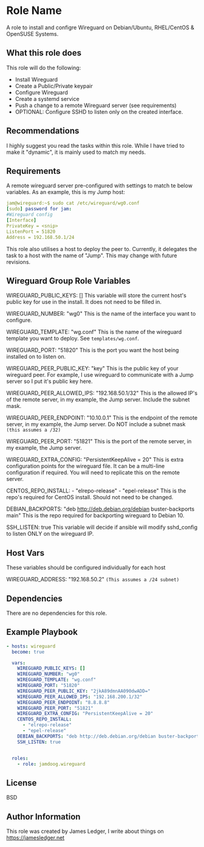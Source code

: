 Role Name
=========

A role to install and configre Wireguard on Debian/Ubuntu, RHEL/CentOS & OpenSUSE Systems. 


What this role does
-------------------

This role will do the following:

- Install Wireguard
- Create a Public/Private keypair
- Configure Wireguard
- Create a systemd service
- Push a change to a remote Wireguard server (see requirements)
- OPTIONAL: Configure SSHD to listen only on the created interface. 


Recommendations
---------------

I highly suggest you read the tasks within this role. While I have tried to make it "dynamic", it is mainly used to match my needs. 

Requirements
------------

A remote wireguard server pre-configured with settings to match te below variables. As an example, this is my Jump host:

```yml
jam@wireguard:~$ sudo cat /etc/wireguard/wg0.conf
[sudo] password for jam: 
#Wireguard config
[Interface]
PrivateKey = <snip>
ListenPort = 51820
Address = 192.168.50.1/24
```

This role also utilises a host to deploy the peer to. Currently, it delegates the task to a host with the name of "Jump". This may change with future revisions. 


Wireguard Group Role Variables
--------------

  WIREGUARD_PUBLIC_KEYS: []
This variable will store the current host's public key for use in the install. It does not need to be filled in.

  WIREGUARD_NUMBER: "wg0"
This is the name of the interface you want to configure.

  WIREGUARD_TEMPLATE: "wg.conf"
This is the name of the wireguard template you want to deploy. See `templates/wg.conf`.

  WIREGUARD_PORT: "51820" 
This is the port you want the host being installed on to listen on.

  WIREGUARD_PEER_PUBLIC_KEY: "key"
This is the public key of your wireguard peer. For example, I use wireguard to communicate with a Jump server so I put it's public key here.

  WIREGUARD_PEER_ALLOWED_IPS: "192.168.50.1/32"
This is the allowed IP's of the remote server, in my example, the Jump server. Include the subnet mask.

  WIREGUARD_PEER_ENDPOINT: "10.10.0.1"
This is the endpoint of the remote server, in my example, the Jump server. Do NOT include a subnet mask `(this assumes a /32)`

  WIREGUARD_PEER_PORT: "51821"
This is the port of the remote server, in my example, the Jump server. 

  WIREGUARD_EXTRA_CONFIG: "PersistentKeepAlive = 20" 
This is extra configuration points for the wireguard file. It can be a multi-line configuration if required. You will need to replicate this on the remote server.

  CENTOS_REPO_INSTALL:
    - "elrepo-release"
    - "epel-release"
This is the repo's required for CentOS install. Should not need to be changed.

  DEBIAN_BACKPORTS: "deb http://deb.debian.org/debian buster-backports main"
This is the repo required for backporting wireguard to Debian 10.

  SSH_LISTEN: true
This variable will decide if ansible will modify sshd_config to listen ONLY on the wireguard IP. 


Host Vars
----------

These variables should be configured individually for each host

  WIREGUARD_ADDRESS: "192.168.50.2" `(This assumes a /24 subnet)`


Dependencies
------------

There are no dependencies for this role.

Example Playbook
----------------

```yaml
- hosts: wireguard
  become: true

  vars:
    WIREGUARD_PUBLIC_KEYS: []
    WIREGUARD_NUMBER: "wg0"
    WIREGUARD_TEMPLATE: "wg.conf"
    WIREGUARD_PORT: "51820" 
    WIREGUARD_PEER_PUBLIC_KEY: "2jkA89dmnAA090dwADD="
    WIREGUARD_PEER_ALLOWED_IPS: "192.168.200.1/32"
    WIREGUARD_PEER_ENDPOINT: "8.8.8.8"
    WIREGUARD_PEER_PORT: "51821"
    WIREGUARD_EXTRA_CONFIG: "PersistentKeepAlive = 20" 
    CENTOS_REPO_INSTALL:
      - "elrepo-release"
      - "epel-release"
    DEBIAN_BACKPORTS: "deb http://deb.debian.org/debian buster-backports main"
    SSH_LISTEN: true


  roles:
    - role: jamdoog.wireguard
```


License
-------

BSD

Author Information
------------------

This role was created by James Ledger, I write about things on https://jamesledger.net
